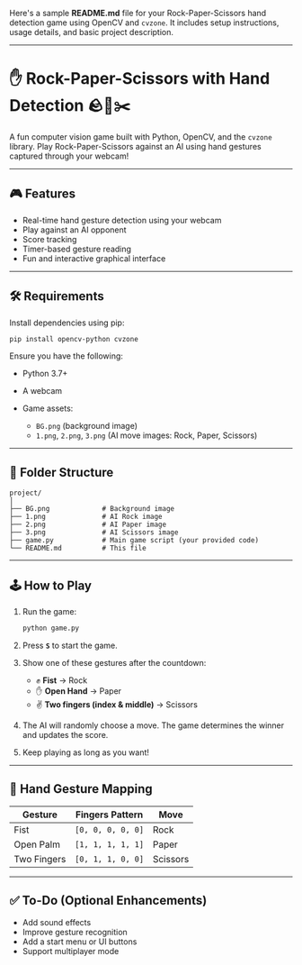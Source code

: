 Here's a sample **README.md** file for your Rock-Paper-Scissors hand detection game using OpenCV and `cvzone`. It includes setup instructions, usage details, and basic project description.

---

# ✋ Rock-Paper-Scissors with Hand Detection 🪨📄✂️

A fun computer vision game built with Python, OpenCV, and the `cvzone` library. Play Rock-Paper-Scissors against an AI using hand gestures captured through your webcam!


---

## 🎮 Features

* Real-time hand gesture detection using your webcam
* Play against an AI opponent
* Score tracking
* Timer-based gesture reading
* Fun and interactive graphical interface

---

## 🛠️ Requirements

Install dependencies using pip:

```bash
pip install opencv-python cvzone
```

Ensure you have the following:

* Python 3.7+
* A webcam
* Game assets:

  * `BG.png` (background image)
  * `1.png`, `2.png`, `3.png` (AI move images: Rock, Paper, Scissors)

---

## 📁 Folder Structure

```
project/
│
├── BG.png             # Background image
├── 1.png              # AI Rock image
├── 2.png              # AI Paper image
├── 3.png              # AI Scissors image
├── game.py            # Main game script (your provided code)
└── README.md          # This file
```

---

## 🕹️ How to Play

1. Run the game:

   ```bash
   python game.py
   ```

2. Press **`S`** to start the game.

3. Show one of these gestures after the countdown:

   * ✊ **Fist** → Rock
   * ✋ **Open Hand** → Paper
   * ✌️ **Two fingers (index & middle)** → Scissors

4. The AI will randomly choose a move. The game determines the winner and updates the score.

5. Keep playing as long as you want!

---

## 🧠 Hand Gesture Mapping

| Gesture     | Fingers Pattern   | Move     |
| ----------- | ----------------- | -------- |
| Fist        | `[0, 0, 0, 0, 0]` | Rock     |
| Open Palm   | `[1, 1, 1, 1, 1]` | Paper    |
| Two Fingers | `[0, 1, 1, 0, 0]` | Scissors |

---

## ✅ To-Do (Optional Enhancements)

* Add sound effects
* Improve gesture recognition
* Add a start menu or UI buttons
* Support multiplayer mode
